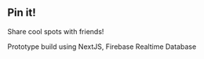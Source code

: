 ## Pin it!

Share cool spots with friends!

Prototype build using NextJS, Firebase Realtime Database
